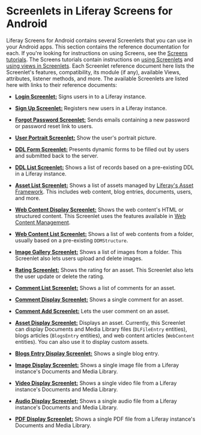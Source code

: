 # Screenlets in Liferay Screens for Android [](id=screenlets-in-liferay-screens-for-android)

Liferay Screens for Android contains several Screenlets that you can use in your 
Android apps. This section contains the reference documentation for each. If 
you're looking for instructions on using Screens, see the 
[Screens tutorials](/develop/tutorials/-/knowledge_base/7-0/android-apps-with-liferay-screens). 
The Screens tutorials contain instructions on 
[using Screenlets](/develop/tutorials/-/knowledge_base/7-0/using-screenlets-in-android-apps) 
and 
[using views in Screenlets](/develop/tutorials/-/knowledge_base/7-0/using-views-in-android-screenlets). 
Each Screenlet reference document here lists the Screenlet's features, 
compatibility, its module (if any), available Views, attributes, listener 
methods, and more. The available Screenlets are listed here with links to their 
reference documents: 

- [**Login Screenlet:**](/develop/reference/-/knowledge_base/7-0/loginscreenlet-for-android) 
  Signs users in to a Liferay instance. 
  
- [**Sign Up Screenlet:**](/develop/reference/-/knowledge_base/7-0/signupscreenlet-for-android) 
  Registers new users in a Liferay instance. 
  
- [**Forgot Password Screenlet:**](/develop/reference/-/knowledge_base/7-0/forgotpasswordscreenlet-for-android) 
  Sends emails containing a new password or password reset link to users. 
  
- [**User Portrait Screenlet:**](/develop/reference/-/knowledge_base/7-0/userportraitscreenlet-for-android) 
  Show the user's portrait picture. 
  
- [**DDL Form Screenlet:**](/develop/reference/-/knowledge_base/7-0/ddlformscreenlet-for-android) 
  Presents dynamic forms to be filled out by users and submitted back to the
  server. 
  
- [**DDL List Screenlet:**](/develop/reference/-/knowledge_base/7-0/ddllistscreenlet-for-android) 
  Shows a list of records based on a pre-existing DDL in a Liferay instance. 
  
- [**Asset List Screenlet:**](/develop/reference/-/knowledge_base/7-0/assetlistscreenlet-for-android) 
  Shows a list of assets managed by [Liferay's Asset Framework](/develop/tutorials/-/knowledge_base/7-0/asset-framework). 
  This includes web content, blog entries, documents, users, and more. 
  
- [**Web Content Display Screenlet:**](/develop/reference/-/knowledge_base/7-0/webcontentdisplayscreenlet-for-android) 
  Shows the web content's HTML or structured content. This Screenlet uses the 
  features available in 
  [Web Content Management](/discover/portal/-/knowledge_base/7-0/creating-web-content). 

- [**Web Content List Screenlet:**](/develop/reference/-/knowledge_base/7-0/web-content-list-screenlet-for-android) 
  Shows a list of web contents from a folder, usually based on a pre-existing 
  `DDMStructure`.

- [**Image Gallery Screenlet:**](/develop/reference/-/knowledge_base/7-0/image-gallery-screenlet-for-android) 
  Shows a list of images from a folder. This Screenlet also lets users upload 
  and delete images.

- [**Rating Screenlet:**](/develop/reference/-/knowledge_base/7-0/rating-screenlet-for-android) 
  Shows the rating for an asset. This Screenlet also lets the user update or 
  delete the rating. 

- [**Comment List Screenlet:**](/develop/reference/-/knowledge_base/7-0/comment-list-screenlet-for-android) 
  Shows a list of comments for an asset. 

- [**Comment Display Screenlet:**](/develop/reference/-/knowledge_base/7-0/comment-display-screenlet-for-android) 
  Shows a single comment for an asset. 

- [**Comment Add Screenlet:**](/develop/reference/-/knowledge_base/7-0/comment-add-screenlet-for-android) 
  Lets the user comment on an asset. 

- [**Asset Display Screenlet:**](/develop/reference/-/knowledge_base/7-0/asset-display-screenlet-for-android) 
  Displays an asset. Currently, this Screenlet can display Documents and Media 
  Library files (`DLFileEntry` entities), blogs articles (`BlogsEntry` 
  entities), and web content articles (`WebContent` entities). You can also use 
  it to display custom assets. 

- [**Blogs Entry Display Screenlet:**](/develop/reference/-/knowledge_base/7-0/blogs-entry-display-screenlet-for-android) 
  Shows a single blog entry. 

- [**Image Display Screenlet:**](/develop/reference/-/knowledge_base/7-0/image-display-screenlet-for-android) 
  Shows a single image file from a Liferay instance's Documents and Media 
  Library. 

- [**Video Display Screenlet:**](/develop/reference/-/knowledge_base/7-0/video-display-screenlet-for-android) 
  Shows a single video file from a Liferay instance's Documents and Media 
  Library. 

- [**Audio Display Screenlet:**](/develop/reference/-/knowledge_base/7-0/audio-display-screenlet-for-android) 
  Shows a single audio file from a Liferay instance's Documents and Media 
  Library. 

- [**PDF Display Screenlet:**](/develop/reference/-/knowledge_base/7-0/pdf-display-screenlet-for-android) 
  Shows a single PDF file from a Liferay instance's Documents and Media Library. 
